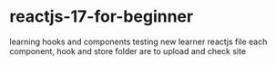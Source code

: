# reactjs-17-for-beginner
learning hooks and components
testing new learner reactjs file
each component, hook and store folder are to upload and check site
